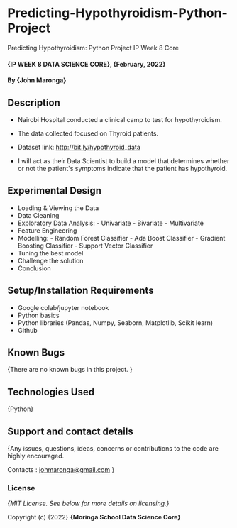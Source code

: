 # Predicting-Hypothyroidism-Python-Project

Predicting Hypothyroidism: Python Project IP Week 8 Core

#### {IP WEEK 8 DATA SCIENCE CORE}, {February, 2022}

#### By **{John Maronga}**

## Description

* Nairobi Hospital conducted a clinical camp to test for hypothyroidism.

* The data collected focused on Thyroid patients. 

* Dataset link: http://bit.ly/hypothyroid_data
 
* I will act as their Data Scientist to build a model that determines whether or not the patient's symptoms indicate that the patient has hypothyroid.


## Experimental Design

* Loading & Viewing the Data
* Data Cleaning
* Exploratory Data Analysis:
      - Univariate
      - Bivariate
      - Multivariate
* Feature Engineering
* Modelling:
      - Random Forest Classifier
      - Ada Boost Classifier
      - Gradient Boosting Classifier
      - Support Vector Classifier
* Tuning the best model
* Challenge the solution
* Conclusion

## Setup/Installation Requirements

* Google colab/jupyter notebook
* Python basics
* Python libraries (Pandas, Numpy, Seaborn, Matplotlib, Scikit learn)
* Github

## Known Bugs

{There are no known bugs in this project. }

## Technologies Used

{Python}

## Support and contact details

{Any issues, questions, ideas, concerns or contributions to the code are highly encouraged.

 Contacts : johmaronga@gmail.com }
 
### License

*{MIT License.  See below for more details on licensing.}*

Copyright (c) {2022} **{Moringa School Data Science Core}**
